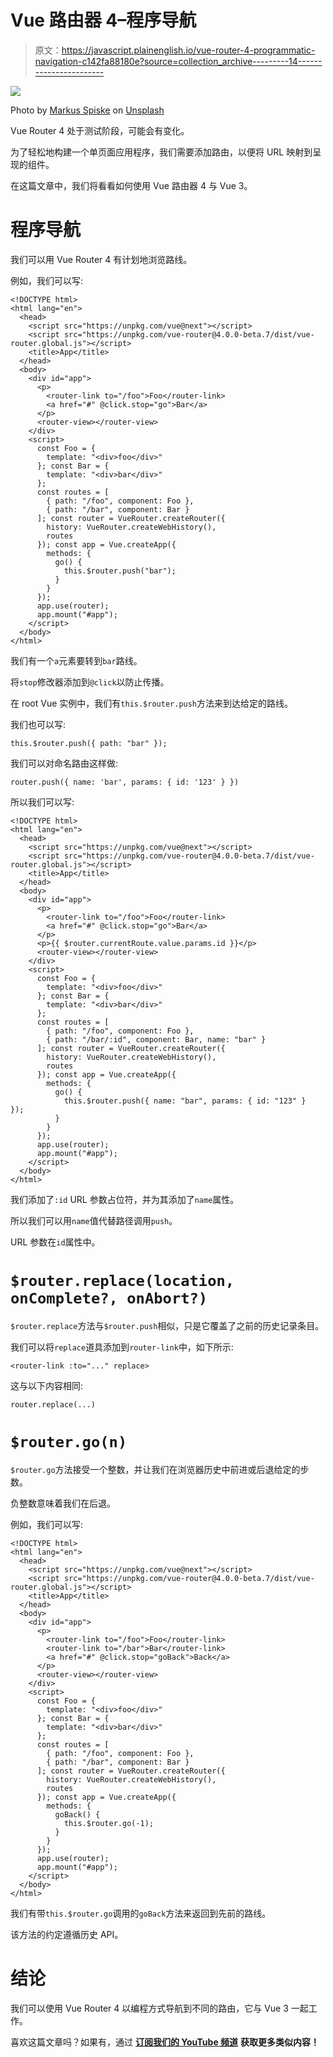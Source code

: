 # Vue 路由器 4–程序导航

> 原文：<https://javascript.plainenglish.io/vue-router-4-programmatic-navigation-c142fa88180e?source=collection_archive---------14----------------------->

![](img/e4c750ba72e7b962f1b2aad8962b013e.png)

Photo by [Markus Spiske](https://unsplash.com/@markusspiske?utm_source=medium&utm_medium=referral) on [Unsplash](https://unsplash.com?utm_source=medium&utm_medium=referral)

Vue Router 4 处于测试阶段，可能会有变化。

为了轻松地构建一个单页面应用程序，我们需要添加路由，以便将 URL 映射到呈现的组件。

在这篇文章中，我们将看看如何使用 Vue 路由器 4 与 Vue 3。

# 程序导航

我们可以用 Vue Router 4 有计划地浏览路线。

例如，我们可以写:

```
<!DOCTYPE html>
<html lang="en">
  <head>
    <script src="https://unpkg.com/vue@next"></script>
    <script src="https://unpkg.com/vue-router@4.0.0-beta.7/dist/vue-router.global.js"></script>
    <title>App</title>
  </head>
  <body>
    <div id="app">
      <p>
        <router-link to="/foo">Foo</router-link>
        <a href="#" @click.stop="go">Bar</a>
      </p>
      <router-view></router-view>
    </div>
    <script>
      const Foo = {
        template: "<div>foo</div>"
      }; const Bar = {
        template: "<div>bar</div>"
      };
      const routes = [
        { path: "/foo", component: Foo },
        { path: "/bar", component: Bar }
      ]; const router = VueRouter.createRouter({
        history: VueRouter.createWebHistory(),
        routes
      }); const app = Vue.createApp({
        methods: {
          go() {
            this.$router.push("bar");
          }
        }
      });
      app.use(router);
      app.mount("#app");
    </script>
  </body>
</html>
```

我们有一个`a`元素要转到`bar`路线。

将`stop`修改器添加到`@click`以防止传播。

在 root Vue 实例中，我们有`this.$router.push`方法来到达给定的路线。

我们也可以写:

```
this.$router.push({ path: "bar" });
```

我们可以对命名路由这样做:

```
router.push({ name: 'bar', params: { id: '123' } })
```

所以我们可以写:

```
<!DOCTYPE html>
<html lang="en">
  <head>
    <script src="https://unpkg.com/vue@next"></script>
    <script src="https://unpkg.com/vue-router@4.0.0-beta.7/dist/vue-router.global.js"></script>
    <title>App</title>
  </head>
  <body>
    <div id="app">
      <p>
        <router-link to="/foo">Foo</router-link>
        <a href="#" @click.stop="go">Bar</a>
      </p>
      <p>{{ $router.currentRoute.value.params.id }}</p>
      <router-view></router-view>
    </div>
    <script>
      const Foo = {
        template: "<div>foo</div>"
      }; const Bar = {
        template: "<div>bar</div>"
      };
      const routes = [
        { path: "/foo", component: Foo },
        { path: "/bar/:id", component: Bar, name: "bar" }
      ]; const router = VueRouter.createRouter({
        history: VueRouter.createWebHistory(),
        routes
      }); const app = Vue.createApp({
        methods: {
          go() {
            this.$router.push({ name: "bar", params: { id: "123" }       });
          }
        }
      });
      app.use(router);
      app.mount("#app");
    </script>
  </body>
</html>
```

我们添加了`:id` URL 参数占位符，并为其添加了`name`属性。

所以我们可以用`name`值代替路径调用`push`。

URL 参数在`id`属性中。

# `$router.replace(location, onComplete?, onAbort?)`

`$router.replace`方法与`$router.push`相似，只是它覆盖了之前的历史记录条目。

我们可以将`replace`道具添加到`router-link`中，如下所示:

```
<router-link :to="..." replace>
```

这与以下内容相同:

```
router.replace(...)
```

# `$router.go(n)`

`$router.go`方法接受一个整数，并让我们在浏览器历史中前进或后退给定的步数。

负整数意味着我们在后退。

例如，我们可以写:

```
<!DOCTYPE html>
<html lang="en">
  <head>
    <script src="https://unpkg.com/vue@next"></script>
    <script src="https://unpkg.com/vue-router@4.0.0-beta.7/dist/vue-router.global.js"></script>
    <title>App</title>
  </head>
  <body>
    <div id="app">
      <p>
        <router-link to="/foo">Foo</router-link>
        <router-link to="/bar">Bar</router-link>
        <a href="#" @click.stop="goBack">Back</a>
      </p>
      <router-view></router-view>
    </div>
    <script>
      const Foo = {
        template: "<div>foo</div>"
      }; const Bar = {
        template: "<div>bar</div>"
      };
      const routes = [
        { path: "/foo", component: Foo },
        { path: "/bar", component: Bar }
      ]; const router = VueRouter.createRouter({
        history: VueRouter.createWebHistory(),
        routes
      }); const app = Vue.createApp({
        methods: {
          goBack() {
            this.$router.go(-1);
          }
        }
      });
      app.use(router);
      app.mount("#app");
    </script>
  </body>
</html>
```

我们有带`this.$router.go`调用的`goBack`方法来返回到先前的路线。

该方法的约定遵循历史 API。

# 结论

我们可以使用 Vue Router 4 以编程方式导航到不同的路由，它与 Vue 3 一起工作。

喜欢这篇文章吗？如果有，通过 [**订阅我们的 YouTube 频道**](https://www.youtube.com/channel/UCtipWUghju290NWcn8jhyAw?sub_confirmation=true) **获取更多类似内容！**